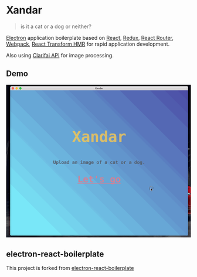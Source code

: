 # Xandar

> is it a cat or a dog or neither?

[Electron](http://electron.atom.io/) application boilerplate based on [React](https://facebook.github.io/react/), [Redux](https://github.com/reactjs/redux), [React Router](https://github.com/reactjs/react-router), [Webpack](http://webpack.github.io/docs/), [React Transform HMR](https://github.com/gaearon/react-transform-hmr) for rapid application development.

Also using [Clarifai API](https://github.com/Clarifai/clarifai-javascript) for image processing.

## Demo

![xandar.gif](xandar.gif)

## electron-react-boilerplate

This project is forked from [electron-react-boilerplate](https://github.com/chentsulin/electron-react-boilerplate)
